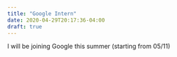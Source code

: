 ```yaml
---
title: "Google Intern"
date: 2020-04-29T20:17:36-04:00
draft: true
---
```


I will be joining Google this summer (starting from 05/11)
